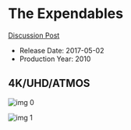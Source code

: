 # The Expendables

[Discussion Post](https://www.avsforum.com/threads/bass-eq-for-filtered-movies.2995212/post-58246970)

* Release Date: 2017-05-02
* Production Year: 2010

## 4K/UHD/ATMOS

![img 0](https://i.imgur.com/81aWnkm.jpg)

![img 1](https://i.imgur.com/2OWxUqx.png)

